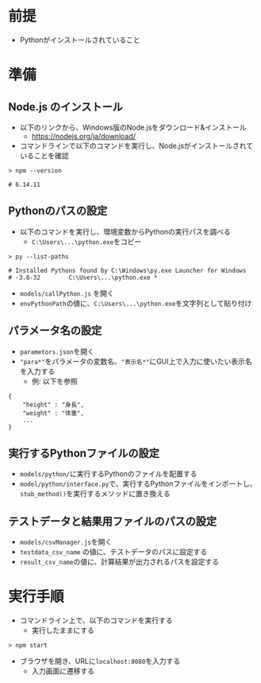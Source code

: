 # 前提
- Pythonがインストールされていること

# 準備
## Node.js のインストール
- 以下のリンクから、Windows版のNode.jsをダウンロード&インストール
  - https://nodejs.org/ja/download/
- コマンドラインで以下のコマンドを実行し、Node.jsがインストールされていることを確認

```
> npm --version

# 6.14.11
```

## Pythonのパスの設定
- 以下のコマンドを実行し、環境変数からPythonの実行パスを調べる
  - `C:\Users\...\python.exe`をコピー

```
> py --list-paths

# Installed Pythons found by C:\Windows\py.exe Launcher for Windows
# -3.8-32        C:\Users\...\python.exe *
```

- `models/callPython.js` を開く
- `envPythonPath`の値に、`C:\Users\...\python.exe`を文字列として貼り付け



## パラメータ名の設定
- `parametors.json`を開く
- `"para*"`をパラメータの変数名、`"表示名*"`にGUI上で入力に使いたい表示名を入力する
  - 例: 以下を参照 
```
{
    "height" : "身長",
    "weight" : "体重",
    ...
}
```


## 実行するPythonファイルの設定
- `models/python/`に実行するPythonのファイルを配置する
- `model/python/interface.py`で、実行するPythonファイルをインポートし、`stub_method()`を実行するメソッドに置き換える

## テストデータと結果用ファイルのパスの設定
- `models/csvManager.js`を開く
- `testdata_csv_name` の値に、テストデータのパスに設定する
- `result_csv_name`の値に、計算結果が出力されるパスを設定する 

# 実行手順
- コマンドライン上で、以下のコマンドを実行する
  - 実行したままにする
```
> npm start
```

- ブラウザを開き、URLに`localhost:8080`を入力する
    - 入力画面に遷移する